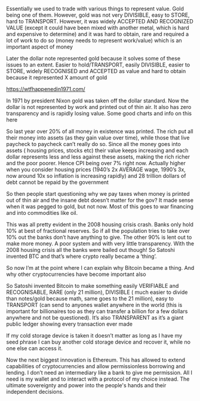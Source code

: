 Essentially we used to trade with various things to represent value. Gold being one of them. However, gold was not very
DIVISIBLE, easy to STORE, hard to TRANSPORT. However, it was widely ACCEPTED AND RECOGNIZED VALUE (except it could have
been mixed with another metal, which is hard and expensive to determine) and it was hard to obtain, rare and required a
lot of work to do so (money needs to represent work/value) which is an important aspect of money

Later the dollar note represented gold because it solves some of these issues to an extent. Easier to hold/TRANSPORT,
easily DIVISIBLE, easier to STORE, widely RECOGNISED and ACCEPTED as value and hard to obtain because it represented X
amount of gold

https://wtfhappenedin1971.com/

In 1971 by president Nixon gold was taken off the dollar standard. Now the dollar is not represented by work and printed
out of thin air. It also has zero transparency and is rapidly losing value. Some good charts and info on this here

So last year over 20% of all money in existence was printed. The rich put all their money into assets (as they gain
value over time), while those that live paycheck to paycheck can’t really do so. Since all the money goes into assets (
housing prices, stocks etc) their value keeps increasing and each dollar represents less and less against these assets,
making the rich richer and the poor poorer. Hence CPI being over 7% right now. Actually higher when you consider housing
prices (1940’s 2x AVERAGE wage, 1990’s 3x, now around 10x so inflation is increasing rapidly) and 28 trillion dollars of
debt cannot be repaid by the government

So then people start questioning why we pay taxes when money is printed out of thin air and the insane debt doesn’t
matter for the gov? It made sense when it was pegged to gold, but not now. Most of this goes to war financing and into
commodities like oil.

This was all pretty evident in the 2008 housing crisis crash. Banks only hold 10% at best of fractional reserves. So if
all the population tries to take over 10% out the banks don’t have anything to give. The other 90% is lent out to make
more money. A poor system and with very little transparency. With the 2008 housing crisis all the banks were bailed out
though! So Satoshi invented BTC and that’s where crypto really became a ‘thing’.

So now I’m at the point where I can explain why Bitcoin became a thing. And why other cryptocurrencies have become
important also

So Satoshi invented Bitcoin to make something easily VERIFIABLE and RECOGNISABLE, RARE (only 21 million), DIVISIBLE (
much easier to divide than notes/gold because math, same goes to the 21 million), easy to TRANSPORT (can send to anyones
wallet anywhere in the world (this is important for billionaires too as they can transfer a billion for a few dollars
anywhere and not be questioned). It’s also TRANSPARENT as it’s a giant public ledger showing every transaction ever made

If my cold storage device is taken it doesn’t matter as long as I have my seed phrase I can buy another cold storage
device and recover it, while no one else can access it.

Now the next biggest innovation is Ethereum. This has allowed to extend capabilities of cryptocurrencies and allow
permissionless borrowing and lending. I don’t need an intermediary like a bank to give me permission. All I need is my
wallet and to interact with a protocol of my choice instead. The ultimate sovereignty and power into the people's hands
and their independent decisions.